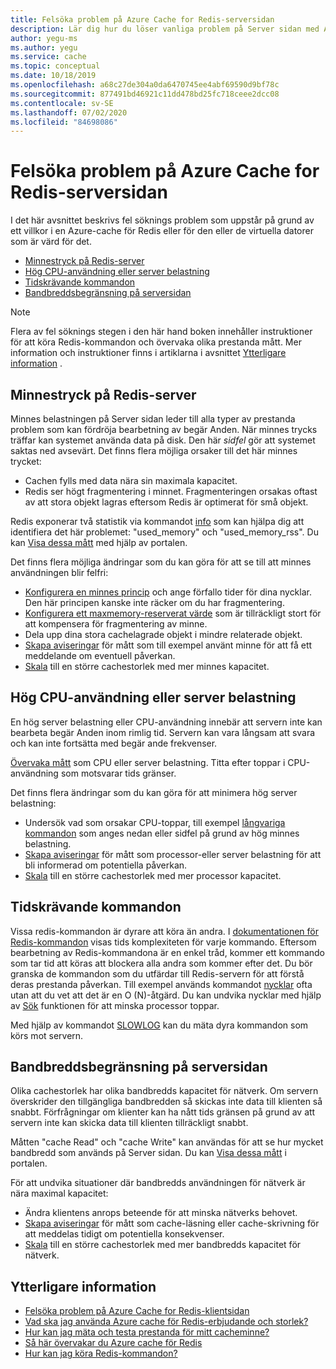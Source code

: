 ```yaml
---
title: Felsöka problem på Azure Cache for Redis-serversidan
description: Lär dig hur du löser vanliga problem på Server sidan med Azure cache för Redis, till exempel minnes tryck, hög processor, tids krävande kommandon eller bandbredds begränsningar.
author: yegu-ms
ms.author: yegu
ms.service: cache
ms.topic: conceptual
ms.date: 10/18/2019
ms.openlocfilehash: a68c27de304a0da6470745ee4abf69590d9bf78c
ms.sourcegitcommit: 877491bd46921c11dd478bd25fc718ceee2dcc08
ms.contentlocale: sv-SE
ms.lasthandoff: 07/02/2020
ms.locfileid: "84698086"
---
```

# <a name="troubleshoot-azure-cache-for-redis-server-side-issues"></a>Felsöka problem på Azure Cache for Redis-serversidan

I det här avsnittet beskrivs fel söknings problem som uppstår på grund av ett villkor i en Azure-cache för Redis eller för den eller de virtuella datorer som är värd för det.

- [Minnestryck på Redis-server](#memory-pressure-on-redis-server)
- [Hög CPU-användning eller server belastning](#high-cpu-usage-or-server-load)
- [Tidskrävande kommandon](#long-running-commands)
- [Bandbreddsbegränsning på serversidan](#server-side-bandwidth-limitation)

> [!NOTE]
> Flera av fel söknings stegen i den här hand boken innehåller instruktioner för att köra Redis-kommandon och övervaka olika prestanda mått. Mer information och instruktioner finns i artiklarna i avsnittet [Ytterligare information](#additional-information) .
>

## <a name="memory-pressure-on-redis-server"></a>Minnestryck på Redis-server

Minnes belastningen på Server sidan leder till alla typer av prestanda problem som kan fördröja bearbetning av begär Anden. När minnes trycks träffar kan systemet använda data på disk. Den här _sidfel_ gör att systemet saktas ned avsevärt. Det finns flera möjliga orsaker till det här minnes trycket:

- Cachen fylls med data nära sin maximala kapacitet.
- Redis ser högt fragmentering i minnet. Fragmenteringen orsakas oftast av att stora objekt lagras eftersom Redis är optimerat för små objekt.

Redis exponerar två statistik via kommandot [info](https://redis.io/commands/info) som kan hjälpa dig att identifiera det här problemet: "used_memory" och "used_memory_rss". Du kan [Visa dessa mått](cache-how-to-monitor.md#view-metrics-with-azure-monitor) med hjälp av portalen.

Det finns flera möjliga ändringar som du kan göra för att se till att minnes användningen blir felfri:

- [Konfigurera en minnes princip](cache-configure.md#maxmemory-policy-and-maxmemory-reserved) och ange förfallo tider för dina nycklar. Den här principen kanske inte räcker om du har fragmentering.
- [Konfigurera ett maxmemory-reserverat värde](cache-configure.md#maxmemory-policy-and-maxmemory-reserved) som är tillräckligt stort för att kompensera för fragmentering av minne.
- Dela upp dina stora cachelagrade objekt i mindre relaterade objekt.
- [Skapa aviseringar](cache-how-to-monitor.md#alerts) för mått som till exempel använt minne för att få ett meddelande om eventuell påverkan.
- [Skala](cache-how-to-scale.md) till en större cachestorlek med mer minnes kapacitet.

## <a name="high-cpu-usage-or-server-load"></a>Hög CPU-användning eller server belastning

En hög server belastning eller CPU-användning innebär att servern inte kan bearbeta begär Anden inom rimlig tid. Servern kan vara långsam att svara och kan inte fortsätta med begär ande frekvenser.

[Övervaka mått](cache-how-to-monitor.md#view-metrics-with-azure-monitor) som CPU eller server belastning. Titta efter toppar i CPU-användning som motsvarar tids gränser.

Det finns flera ändringar som du kan göra för att minimera hög server belastning:

- Undersök vad som orsakar CPU-toppar, till exempel [långvariga kommandon](#long-running-commands) som anges nedan eller sidfel på grund av hög minnes belastning.
- [Skapa aviseringar](cache-how-to-monitor.md#alerts) för mått som processor-eller server belastning för att bli informerad om potentiella påverkan.
- [Skala](cache-how-to-scale.md) till en större cachestorlek med mer processor kapacitet.

## <a name="long-running-commands"></a>Tidskrävande kommandon

Vissa redis-kommandon är dyrare att köra än andra. I [dokumentationen för Redis-kommandon](https://redis.io/commands) visas tids komplexiteten för varje kommando. Eftersom bearbetning av Redis-kommandona är en enkel tråd, kommer ett kommando som tar tid att köras att blockera alla andra som kommer efter det. Du bör granska de kommandon som du utfärdar till Redis-servern för att förstå deras prestanda påverkan. Till exempel används kommandot [nycklar](https://redis.io/commands/keys) ofta utan att du vet att det är en O (N)-åtgärd. Du kan undvika nycklar med hjälp av [Sök](https://redis.io/commands/scan) funktionen för att minska processor toppar.

Med hjälp av kommandot [SLOWLOG](https://redis.io/commands/slowlog) kan du mäta dyra kommandon som körs mot servern.

## <a name="server-side-bandwidth-limitation"></a>Bandbreddsbegränsning på serversidan

Olika cachestorlek har olika bandbredds kapacitet för nätverk. Om servern överskrider den tillgängliga bandbredden så skickas inte data till klienten så snabbt. Förfrågningar om klienter kan ha nått tids gränsen på grund av att servern inte kan skicka data till klienten tillräckligt snabbt.

Måtten "cache Read" och "cache Write" kan användas för att se hur mycket bandbredd som används på Server sidan. Du kan [Visa dessa mått](cache-how-to-monitor.md#view-metrics-with-azure-monitor) i portalen.

För att undvika situationer där bandbredds användningen för nätverk är nära maximal kapacitet:

- Ändra klientens anrops beteende för att minska nätverks behovet.
- [Skapa aviseringar](cache-how-to-monitor.md#alerts) för mått som cache-läsning eller cache-skrivning för att meddelas tidigt om potentiella konsekvenser.
- [Skala](cache-how-to-scale.md) till en större cachestorlek med mer bandbredds kapacitet för nätverk.

## <a name="additional-information"></a>Ytterligare information

- [Felsöka problem på Azure Cache for Redis-klientsidan](cache-troubleshoot-client.md)
- [Vad ska jag använda Azure cache för Redis-erbjudande och storlek?](cache-faq.md#what-azure-cache-for-redis-offering-and-size-should-i-use)
- [Hur kan jag mäta och testa prestanda för mitt cacheminne?](cache-faq.md#how-can-i-benchmark-and-test-the-performance-of-my-cache)
- [Så här övervakar du Azure cache för Redis](cache-how-to-monitor.md)
- [Hur kan jag köra Redis-kommandon?](cache-faq.md#how-can-i-run-redis-commands)

